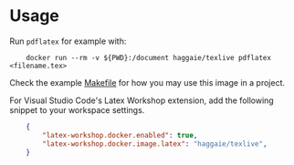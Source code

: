# Usage

Run `pdflatex` for example with:
```shell
    docker run --rm -v ${PWD}:/document haggaie/texlive pdflatex <filename.tex>
```

Check the example [Makefile](Makefile) for how you may use this image in a project.

For Visual Studio Code's Latex Workshop extension, add the following snippet to your workspace settings.

```json
    {
        "latex-workshop.docker.enabled": true,
        "latex-workshop.docker.image.latex": "haggaie/texlive",
    }
```